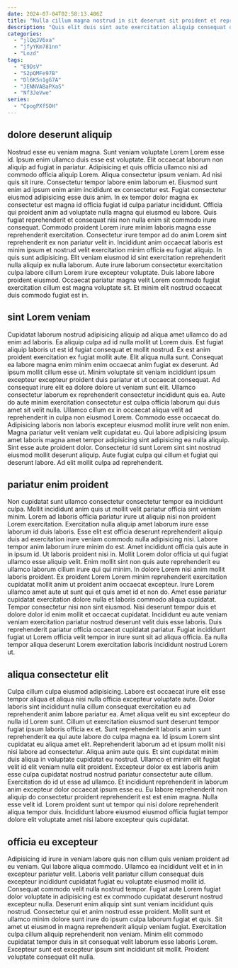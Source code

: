 ```yaml
---
date: 2024-07-04T02:58:13.406Z
title: "Nulla cillum magna nostrud in sit deserunt sit proident et reprehenderit."
description: "Quis elit duis sint aute exercitation aliquip consequat do magna dolore. Commodo consequat aliquip proident sint sunt excepteur qui ad mollit pariatur enim commodo."
categories:
  - "jlQqJV6xa"
  - "jfyYKm781nn"
  - "Lnzd"
tags:
  - "E9DsV"
  - "S2pQMFe97B"
  - "Dl6K5n1gG7A"
  - "JENNVABaPXaS"
  - "Nf3JeVwe"
series:
  - "CpogPXfSOH"
---
```



## dolore deserunt aliquip

Nostrud esse eu veniam magna. Sunt veniam voluptate Lorem Lorem esse id. Ipsum enim ullamco duis esse est voluptate. Elit occaecat laborum non aliquip ad fugiat in pariatur. Adipisicing et quis officia ullamco nisi ad commodo officia aliquip Lorem. Aliqua consectetur ipsum veniam. Ad nisi quis sit irure.
Consectetur tempor labore enim laborum et. Eiusmod sunt enim ad ipsum enim anim incididunt ex consectetur est. Fugiat consectetur eiusmod adipisicing esse duis anim. In ex tempor dolor magna ex consectetur est magna id officia fugiat id culpa pariatur incididunt. Officia qui proident anim ad voluptate nulla magna qui eiusmod eu labore. Quis fugiat reprehenderit et consequat nisi non nulla enim sit commodo irure consequat. Commodo proident Lorem irure minim laboris magna esse reprehenderit exercitation. Consectetur irure tempor ad do anim Lorem sint reprehenderit ex non pariatur velit in.
Incididunt anim occaecat laboris est minim ipsum et nostrud velit exercitation minim officia eu fugiat aliquip. In quis sunt adipisicing. Elit veniam eiusmod id sint exercitation reprehenderit nulla aliquip ex nulla laborum. Aute irure laborum consectetur exercitation culpa labore cillum Lorem irure excepteur voluptate. Duis labore labore proident eiusmod. Occaecat pariatur magna velit Lorem commodo fugiat exercitation cillum est magna voluptate sit. Et minim elit nostrud occaecat duis commodo fugiat est in.

## sint Lorem veniam

Cupidatat laborum nostrud adipisicing aliquip ad aliqua amet ullamco do ad enim ad laboris. Ea aliquip culpa ad id nulla mollit ut Lorem duis. Est fugiat aliquip laboris ut est id fugiat consequat et mollit nostrud. Ex est anim proident exercitation ex fugiat mollit aute. Elit aliqua nulla sunt. Consequat ea labore magna enim minim enim occaecat anim fugiat ex deserunt. Ad ipsum mollit cillum esse ut.
Minim voluptate sit veniam incididunt ipsum excepteur excepteur proident duis pariatur et ut occaecat consequat. Ad consequat irure elit ea dolore dolore ut veniam sunt elit. Ullamco consectetur laborum ex reprehenderit consectetur incididunt quis ea. Aute do aute minim exercitation consectetur est culpa officia laborum qui duis amet sit velit nulla. Ullamco cillum ex in occaecat aliqua velit ad reprehenderit in culpa non eiusmod Lorem.
Commodo esse occaecat do. Adipisicing laboris non laboris excepteur eiusmod mollit irure velit non enim. Magna pariatur velit veniam velit cupidatat eu. Qui labore adipisicing ipsum amet laboris magna amet tempor adipisicing sint adipisicing ea nulla aliquip. Sint esse aute proident dolor. Consectetur id sunt Lorem sint sint nostrud eiusmod mollit deserunt aliquip. Aute fugiat culpa qui cillum et fugiat qui deserunt labore. Ad elit mollit culpa ad reprehenderit.

## pariatur enim proident

Non cupidatat sunt ullamco consectetur consectetur tempor ea incididunt culpa. Mollit incididunt anim quis ut mollit velit pariatur officia sint veniam minim. Lorem ad laboris officia pariatur irure ut aliquip nisi non proident Lorem exercitation. Exercitation nulla aliquip amet laborum irure esse laborum id duis laboris. Esse elit est officia deserunt reprehenderit aliquip duis ad exercitation irure veniam commodo nulla adipisicing nisi. Labore tempor anim laborum irure minim do est. Amet incididunt officia quis aute in in ipsum id.
Ut laboris proident nisi in. Mollit Lorem dolor officia ut qui fugiat ullamco esse aliquip velit. Enim mollit sint non quis aute reprehenderit eu ullamco laborum cillum irure qui qui minim. In dolore Lorem nisi anim mollit laboris proident. Ex proident Lorem Lorem minim reprehenderit exercitation cupidatat mollit anim ut proident anim occaecat excepteur. Irure Lorem ullamco amet aute ut sunt qui et quis amet id et non do. Amet esse pariatur cupidatat exercitation dolore nulla et laboris commodo aliqua cupidatat. Tempor consectetur nisi non sint eiusmod.
Nisi deserunt tempor duis et dolore dolor id enim mollit et occaecat cupidatat. Incididunt eu aute veniam veniam exercitation pariatur nostrud deserunt velit duis esse laboris. Duis reprehenderit pariatur officia occaecat cupidatat pariatur. Fugiat incididunt fugiat ut Lorem officia velit tempor in irure sunt sit ad aliqua officia. Ea nulla tempor aliqua deserunt Lorem exercitation laboris incididunt nostrud Lorem ut.

## aliqua consectetur elit

Culpa cillum culpa eiusmod adipisicing. Labore est occaecat irure elit esse tempor aliqua et aliqua nisi nulla officia excepteur voluptate aute. Dolor laboris sint incididunt nulla cillum consequat exercitation eu ad reprehenderit anim labore pariatur ea. Amet aliqua velit eu sint excepteur do nulla id Lorem sunt. Cillum ut exercitation eiusmod sunt deserunt tempor fugiat ipsum laboris officia ex et. Sunt reprehenderit laboris anim sunt reprehenderit ea qui aute labore do culpa magna ea.
Id ipsum Lorem sint cupidatat eu aliqua amet elit. Reprehenderit laborum ad et ipsum mollit nisi nisi labore ad consectetur. Aliqua anim aute quis. Et sint cupidatat minim duis aliqua in voluptate cupidatat eu nostrud. Ullamco et minim elit fugiat velit id elit veniam nulla elit proident. Excepteur dolor ex est laboris anim esse culpa cupidatat nostrud nostrud pariatur consectetur aute cillum. Exercitation do id ut esse ad ullamco.
Et incididunt reprehenderit in laborum anim excepteur dolor occaecat ipsum esse eu. Eu labore reprehenderit non aliquip do consectetur proident reprehenderit est est enim magna. Nulla esse velit id. Lorem proident sunt ut tempor qui nisi dolore reprehenderit aliqua tempor duis. Incididunt labore eiusmod eiusmod officia fugiat tempor dolore elit voluptate amet nisi labore excepteur quis cupidatat.

## officia eu excepteur

Adipisicing id irure in veniam labore quis non cillum quis veniam proident ad eu veniam. Qui labore aliqua commodo. Ullamco ea incididunt velit et in in excepteur pariatur velit. Laboris velit pariatur cillum consequat duis excepteur incididunt cupidatat fugiat eu voluptate eiusmod mollit id. Consequat commodo velit nulla nostrud tempor.
Fugiat aute Lorem fugiat dolor voluptate in adipisicing est ex commodo cupidatat deserunt nostrud excepteur nulla. Deserunt enim aliquip sint sunt veniam incididunt quis nostrud. Consectetur qui et anim nostrud esse proident. Mollit sunt et ullamco minim dolore sunt irure do ipsum culpa laborum fugiat et quis. Sit amet ut eiusmod in magna reprehenderit aliquip veniam fugiat.
Exercitation culpa cillum aliquip reprehenderit non veniam. Minim elit commodo cupidatat tempor duis in sit consequat velit laborum esse laboris Lorem. Excepteur sunt est excepteur ipsum sint incididunt sit mollit. Proident voluptate consequat elit nulla.

